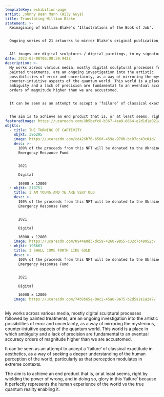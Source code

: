```yaml
---
templateKey: exhibition-page
artist: Johnny Dean Mann (Wily Guys)
title: Translating William Blake
statement: >-
  Reimagining of William Blake’s ‘Illustrations of the Book of Job’.


  Ongoing series of 21 artworks to mirror Blake’s original publication, imbuing the strange content of Blake's life, ego and beliefs, and the poetry of the illustrations, into a modern, visual translation, exploring the evolution of belief and how that is transformed in the digital age.


  All images are digital sculptures / digital paintings, in my signature style of error as inherent truth.
date: 2022-03-08T06:08:59.942Z
description: >-
  My works across various media, mostly digital sculptural processes followed by
  painted treatments, are an ongoing investigation into the artistic
  possibilities of error and uncertainty, as a way of mirroring the mysterious,
  counter-intuitive aspects of the quantum world. This world is a place in which
  ambiguity and a lack of precision are fundamental to an eventual accuracy
  orders of magnitude higher than we are accustomed. 


  It can be seen as an attempt to accept a ‘failure’ of classical exactitude in aesthetics, as a way of seeking a deeper understanding of the human perception of the world, particularly as that perception modulates in extreme contexts.


  The aim is to achieve an end product that is, or at least seems, right by wielding the power of wrong, and in doing so, glory in this ‘failure’ because it perfectly represents the human experience of the world vs the true quantum reality enabling it.
featuredimage: https://ucarecdn.com/8b5befc8-b367-4ea9-8664-e2d1d1e02146/
objkts:
  - title: THE TURNING OF CAPTIVITY
    objkt: 396295
    image: https://ucarecdn.com/cd426b76-656d-459e-970b-bc87cc43c01d/
    desc: >-
      100% of the proceeds from this NFT will be donated to the Ukraine
      Emergency Response Fund


      2021

      Digital

      16000 x 12800
  - objkt: 213751
    title: I AM YOUNG AND YE ARE VERY OLD
    desc: >-
      100% of the proceeds from this NFT will be donated to the Ukraine
      Emergency Response Fund


      2021

      Digital

      16000 x 12800
    image: https://ucarecdn.com/0944a0d3-dc59-4260-9855-c02c7c49052c/
  - objkt: 195663
    title: I SHALL COME FORTH LIKE GOLD
    desc: >-
      100% of the proceeds from this NFT will be donated to the Ukraine
      Emergency Response Fund


      2021

      Digital

      16000 x 12800
    image: https://ucarecdn.com/74b9b65e-8ac2-45a8-8a75-b2d5a2e1a2a7/
---
```

My works across various media, mostly digital sculptural processes followed by painted treatments, are an ongoing investigation into the artistic possibilities of error and uncertainty, as a way of mirroring the mysterious, counter-intuitive aspects of the quantum world. This world is a place in which ambiguity and a lack of precision are fundamental to an eventual accuracy orders of magnitude higher than we are accustomed. 

It can be seen as an attempt to accept a ‘failure’ of classical exactitude in aesthetics, as a way of seeking a deeper understanding of the human perception of the world, particularly as that perception modulates in extreme contexts.

The aim is to achieve an end product that is, or at least seems, right by wielding the power of wrong, and in doing so, glory in this ‘failure’ because it perfectly represents the human experience of the world vs the true quantum reality enabling it.